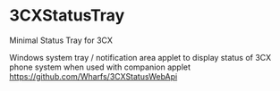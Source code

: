 # 3CXStatusTray

Minimal Status Tray for 3CX

Windows system tray / notification area applet to display status of 3CX phone system when used with companion applet https://github.com/Wharfs/3CXStatusWebApi

